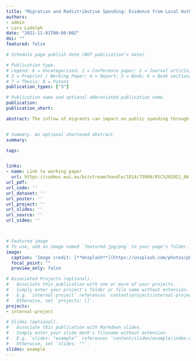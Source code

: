 ```yaml
---
title: "Migration and Redistributive Spending: Evidence from Local Authorities in England"
authors: 
- admin
- Lars Ludolph
date: "2021-11-01T00:00:00Z"
doi: ""
featured: false

# Schedule page publish date (NOT publication's date).

# Publication type.
# Legend: 0 = Uncategorized; 1 = Conference paper; 2 = Journal article;
# 3 = Preprint / Working Paper; 4 = Report; 5 = Book; 6 = Book section;
# 7 = Thesis; 8 = Patent
publication_types: ["3"]

# Publication name and optional abbreviated publication name.
publication: 
publication_short: 

abstract: The inflow of migrants can impact on public spending through its effect on local preferences for redistribution and through changes in demand for local services brought about by migrants' distinct characteristics. In this paper, we analyse the effects of the migration wave from Central and Eastern European countries following their EU accession in 2004 on local level redistribution in England, specifically disentangling these two channels. We apply a difference-in-differences estimation strategy and find that migrants did not have an effect on local authorities’ total service provision per capita. Once we zoom in on the different expenditure items, we find that local authorities experiencing relatively larger migration inflows saw their spending on means-tested social care services decrease in relative terms, while spending on education services increased. Analysing changes in local Council compositions and internal migration flows in response to the arrival of outsiders, we find no evidence that spending shifts are driven by a change in the local willingness to redistribute income. Rather, our results suggest that, due to migrants’ young age at the time of arrival, migration following the 2004 EU enlargement alleviated some of the pressure social care spending in England faces.


# Summary. An optional shortened abstract.
summary: 

tags: 


links: 
- name: Link to working paper
  url: https://cadmus.eui.eu/bitstream/handle/1814/73099/RSC%202021_86.pdf?sequence=1
url_pdf: 
url_code: ''
url_dataset: ''
url_poster: ''
url_project: ''
url_slides: ''
url_source: ''
url_video: ''



# Featured image
# To use, add an image named `featured.jpg/png` to your page's folder. 
image:
  caption: 'Image credit: [**Unsplash**](https://unsplash.com/photos/pLCdAaMFLTE)'
  focal_point: ""
  preview_only: false

# Associated Projects (optional).
#   Associate this publication with one or more of your projects.
#   Simply enter your project's folder or file name without extension.
#   E.g. `internal-project` references `content/project/internal-project/index.md`.
#   Otherwise, set `projects: []`.
projects:
- internal-project

# Slides (optional).
#   Associate this publication with Markdown slides.
#   Simply enter your slide deck's filename without extension.
#   E.g. `slides: "example"` references `content/slides/example/index.md`.
#   Otherwise, set `slides: ""`.
slides: example
---
```

